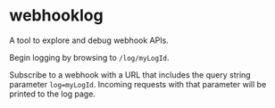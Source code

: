 # webhooklog

A tool to explore and debug webhook APIs.

Begin logging by browsing to `/log/myLogId`.

Subscribe to a webhook with a URL that includes the query string parameter `log=myLogId`. Incoming requests with that parameter will be printed to the log page.